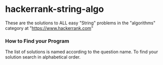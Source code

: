 # hackerrank-string-algo
These are the solutions to ALL easy "String" problems in the "algorithms" category at "https://www.hackerrank.com"
### How to Find your Program
The list of solutions is named according to the question name. To find your solution search in alphabetical order.
